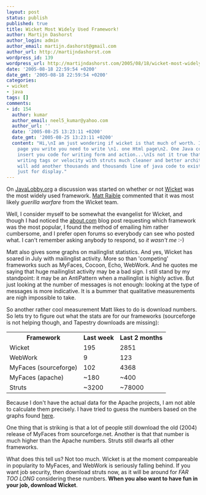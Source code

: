 ```yaml
---
layout: post
status: publish
published: true
title: Wicket Most Widely Used Framework!
author: Martijn Dashorst
author_login: admin
author_email: martijn.dashorst@gmail.com
author_url: http://martijndashorst.com
wordpress_id: 139
wordpress_url: http://martijndashorst.com/2005/08/18/wicket-most-widely-used-framework/
date: '2005-08-18 22:59:54 +0200'
date_gmt: '2005-08-18 22:59:54 +0200'
categories:
- wicket
- java
tags: []
comments:
- id: 154
  author: kumar
  author_email: neel5_kumar@yahoo.com
  author_url: ''
  date: '2005-08-25 13:23:11 +0200'
  date_gmt: '2005-08-25 13:23:11 +0200'
  content: "Hi,\nI am just wondering if wicket is that much of worth. I mean for each
    page you write you need to write \n1. one Html page\n2. One Java code where you
    insert you code for writing form and action...\nIs not it true that JSP way of
    writing tags or velocity with struts much cleaner and better architecture? Wicket
    will add another thousands and thousands line of java code to existing application
    just for display."
---
```

<p>
On <a href="http://www.javalobby.org/java/forums/t43982.html">JavaLobby.org</a> a discussion was started on whether or not <a href="http://wicket.sf.net">Wicket</a> was the most widely used framework. <a href="http://raibledesigns.com/page/rd?entry=wicket_is_the_most_widely">Matt Raible</a> commented that it was most likely <em>guerilla warfare</em> from the Wicket team.</p>
<p>
Well, I consider myself to be somewhat the evangelist for Wicket, and though I had noticed the <a href="http://java.about.com/b/a/185819.htm">about.com</a> blog post requesting which framework was the most popular, I found the method of emailing him rather cumbersome, and I prefer open forums so everybody can see who posted what. I can't remember asking anybody to respond, so <em>it wasn't me</em> :-)</p>
<p>
Matt also gives some graphs on mailinglist statistics. And yes, Wicket has soared in July with mailinglist activity. More so than 'competing' frameworks such as MyFaces, Cocoon, Echo, WebWork. And he quotes me saying that huge mailinglist activity may be a bad sign. I still stand by my standpoint: it may be an AntiPattern when a mailinglist is highly active. But just looking at the number of messages is not enough: looking at the type of messages is more indicative. It is a bummer that qualitative measurements are nigh impossible to take.</p>
<p>
So another rather cool measurement Matt likes to do is download numbers. So lets try to figure out what the stats are for our frameworks (sourceforge is not helping though, and Tapestry downloads are missing):</p>
<table>
<tr>
<th>Framework</th>
<th>Last week</th>
<th>Last 2 months</th>
</tr>
<tr>
<td>Wicket</td>
<td>195</td>
<td>2851</td>
</tr>
<td>WebWork</td>
<td>9</td>
<td>123</td>
</tr>
<td>MyFaces (sourceforge)</td>
<td>102</td>
<td>4368</td>
</tr>
<td>MyFaces (apache)</td>
<td>~180</td>
<td>~400</td>
</tr>
<td>Struts</td>
<td>~3200</td>
<td>~78000</td>
</tr>
</table>
<p>Because I don't have the actual data for the Apache projects, I am not able to calculate them precisely. I have tried to guess the numbers based on the graphs found <a href="http://people.apache.org/~vgritsenko/stats/projects/struts.html">here</a>.</p>
<p>One thing that is striking is that a lot of people still download the old (2004) release of MyFaces from sourceforge.net. Another is that that number is much higher than the Apache numbers. Struts still dwarfs all other frameworks.</p>
<p>What does this tell us? Not too much. Wicket is at the moment compareable in popularity to MyFaces, and WebWork is seriously falling behind. If you want job security, then download struts now, as it will be around for <em>FAR TOO LONG</em> considering these numbers. <b>When you also want to have fun in your job, download Wicket</b>.</p>
